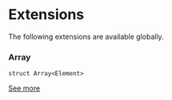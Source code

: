 # Extensions
<p>The following extensions are available globally.</p>

### Array
<pre class="highlight swift"><code><span class="kd">struct</span> <span class="kt">Array</span><span class="o">&lt;</span><span class="kt">Element</span><span class="o">&gt;</span></code></pre>


[See more](Extensions/Array.md)
